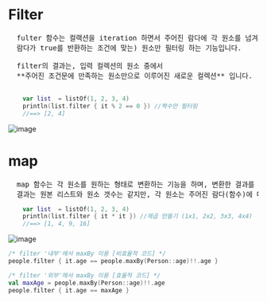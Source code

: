 # Filter
<pre>
  fulter 함수는 컬랙션을 iteration 하면서 주어진 람다에 각 원소를 넘겨서 
  람다가 true를 반환하는 조건에 맞는) 원소만 필터링 하는 기능입니다.
  
  filter의 결과는, 입력 컬렉션의 원소 중에서
  **주어진 조건문에 만족하는 원소만으로 이루어진 새로운 컬렉션** 입니다.
 
</pre>

```kotlin
    var list  = listOf(1, 2, 3, 4)
    println(list.filter { it % 2 == 0 }) //짝수만 필터링
    //==> [2, 4]
```
![image](https://user-images.githubusercontent.com/41848169/149785829-484041fd-4f7b-4d03-b572-e0524337321c.png)

# map
<pre>
  map 함수는 각 원소를 원하는 형태로 변환하는 기능을 하며, 변환한 결과를 모아서 새 컬렉션을 만듭니다.
  결과는 원본 리스트와 원소 갯수는 같지만, 각 원소는 주어진 람다(함수)에 따라 변환된 새로운 컬렉션 입니다.
</pre>

```kotlin
    var list  = listOf(1, 2, 3, 4)
    println(list.filter { it * it }) //제곱 만들기 (1x1, 2x2, 3x3, 4x4)
    //==> [1, 4, 9, 16]
```
![image](https://user-images.githubusercontent.com/41848169/149791108-df4c29b1-036c-4080-bd33-92ef7b7cdc2e.png)

```kotlin
/* filter '내부'에서 maxBy 이용 [비효율적 코드] */
people.filter { it.age == people.maxBy(Person::age)!!.age }

/* filter '외부'에서 maxBy 이용 [효율적 코드] */
val maxAge = people.maxBy(Person::age)!!.age
people.filter { it.age == maxAge }

```
